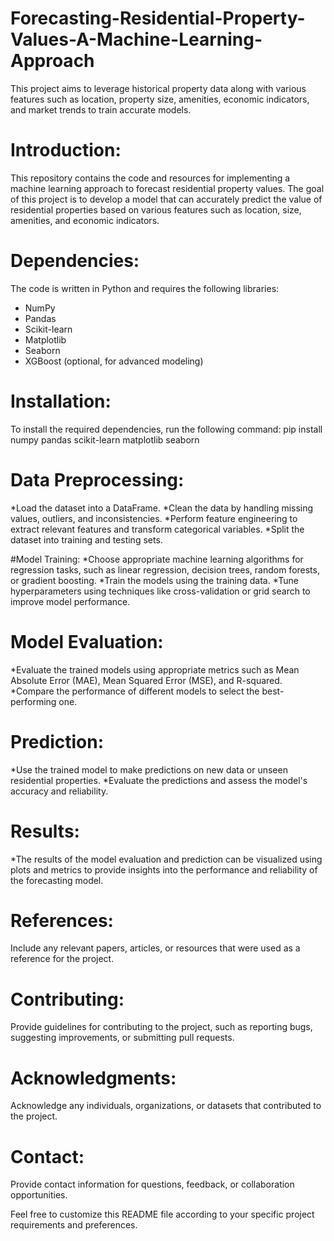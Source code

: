 # Forecasting-Residential-Property-Values-A-Machine-Learning-Approach
This project aims to leverage historical property data along with various features such as location, property size, amenities, economic indicators, and market trends to train accurate models.
# Introduction:
This repository contains the code and resources for implementing a machine learning approach to forecast residential property values. The goal of this project is to develop a model that can accurately predict the value of residential properties based on various features such as location, size, amenities, and economic indicators.
# Dependencies:
The code is written in Python and requires the following libraries:

* NumPy
* Pandas
* Scikit-learn
* Matplotlib
* Seaborn
* XGBoost (optional, for advanced modeling)

# Installation:
To install the required dependencies, run the following command:
  pip install numpy pandas scikit-learn matplotlib seaborn 

# Data Preprocessing:
*Load the dataset into a DataFrame.
*Clean the data by handling missing values, outliers, and inconsistencies.
*Perform feature engineering to extract relevant features and transform categorical variables.
*Split the dataset into training and testing sets.

#Model Training:
*Choose appropriate machine learning algorithms for regression tasks, such as linear regression, decision trees, random forests, or gradient boosting.
*Train the models using the training data.
*Tune hyperparameters using techniques like cross-validation or grid search to improve model performance.

# Model Evaluation:
*Evaluate the trained models using appropriate metrics such as Mean Absolute Error (MAE), Mean Squared Error (MSE), and R-squared.
*Compare the performance of different models to select the best-performing one.

# Prediction:
*Use the trained model to make predictions on new data or unseen residential properties.
*Evaluate the predictions and assess the model's accuracy and reliability.

# Results:
*The results of the model evaluation and prediction can be visualized using plots and metrics to provide insights into the performance and reliability of the forecasting model.

# References:
Include any relevant papers, articles, or resources that were used as a reference for the project.

# Contributing:
Provide guidelines for contributing to the project, such as reporting bugs, suggesting improvements, or submitting pull requests.

# Acknowledgments:
Acknowledge any individuals, organizations, or datasets that contributed to the project.

# Contact:
Provide contact information for questions, feedback, or collaboration opportunities.

Feel free to customize this README file according to your specific project requirements and preferences.





